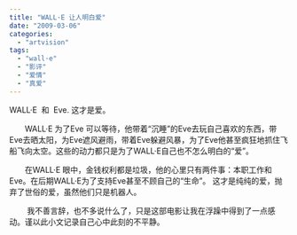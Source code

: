 ```yaml
---
title: "WALL·E 让人明白爱"
date: "2009-03-06"
categories: 
  - "artvision"
tags: 
  - "wall·e"
  - "影评"
  - "爱情"
  - "真爱"
---
```


WALL·E  和  Eve. 这才是爱。

　　WALL·E 为了Eve 可以等待，他带着“沉睡”的Eve去玩自己喜欢的东西，带Eve去晒太阳，为Eve遮风避雨，带着Eve躲避风暴，为了Eve他甚至疯狂地抓住飞船飞向太空。这些的动力都只是为了WALL·E自己也不怎么明白的“爱”。

　　在WALL·E 眼中，金钱权利都是垃圾，他的心里只有两件事：本职工作和Eve。在后期WALL·E为了支持Eve甚至不顾自己的“生命”。 这才是纯纯的爱，抛弃了世俗的爱，虽然他们只是机器人。

 　　我不善言辞，也不多说什么了，只是这部电影让我在浮躁中得到了一点感动。谨以此小文记录自己心中此刻的不平静。
